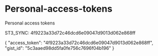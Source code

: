 # Personal-access-tokens
Personal access tokens

ST3_SYNC: 4f9223a33d72c46dcd6e09047d9013d062e868ff 

{
	"access_token": "4f9223a33d72c46dcd6e09047d9013d062e868ff",
	"gist_id": "5c3aaed98dd5fa0fe756c7696f04b196"
}



